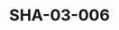 ---
pid: SHA-03-006
title: SHA-03-006
language: en
collection: Sharhabil Ahmed
original_label: 
rights: Sharhabil Ahmed
location_of_original: Sharhabil Ahmed
photographer_or_studio: 
scanned_from: photograph 10.1 by 15.1
_date: '2005'
location: Khartoum
description: Sharhabil Ahmed at Arab Cultural Capital
additional_notes: 
permission_display: 'yes'
on_server: 'no'
on_website: 'no'
permalink: "/archive/en/sha-03-006.html"
layout: photo-page
---